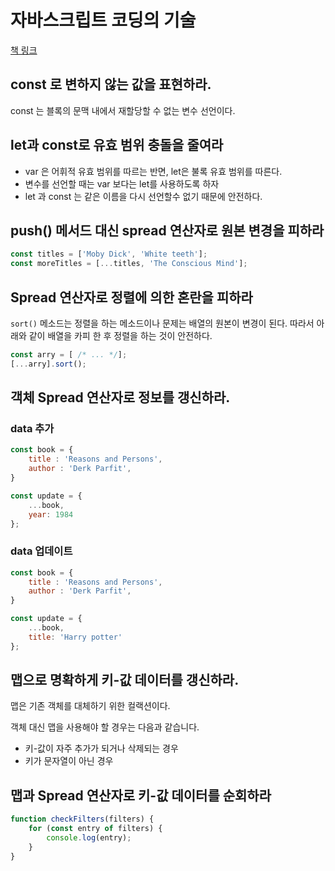 # 자바스크립트 코딩의 기술


[책 링크](http://www.yes24.com/Product/Goods/85019231)


## const 로 변하지 않는 값을 표현하라.

const 는 블록의 문맥 내에서 재할당할 수 없는 변수 선언이다.

## let과 const로 유효 범위 충돌을 줄여라

- var 은 어휘적 유효 범위를 따르는 반면, let은 불록 유효 범위를 따른다. 
- 변수를 선언할 때는 var 보다는 let를 사용하도록 하자
- let 과 const 는 같은 이름을 다시 선언할수 없기 때문에 안전하다.

## push() 메서드 대신 spread 연산자로 원본 변경을 피하라

```js
const titles = ['Moby Dick', 'White teeth'];
const moreTitles = [...titles, 'The Conscious Mind'];
```

## Spread 연산자로 정렬에 의한 혼란을 피하라

`sort()` 메소드는 정렬을 하는 메소드이나 문제는 배열의 원본이 변경이 된다.
따라서 아래와 같이 배열을 카피 한 후 정렬을 하는 것이 안전하다.

```js
const arry = [ /* ... */];
[...arry].sort();
```

## 객체 Spread 연산자로 정보를 갱신하라.

### data 추가

```js
const book = {
    title : 'Reasons and Persons',
    author : 'Derk Parfit',
}

const update = {
    ...book,
    year: 1984
};
```

### data 업데이트

```js
const book = {
    title : 'Reasons and Persons',
    author : 'Derk Parfit',
}

const update = {
    ...book,
    title: 'Harry potter'
};
```

## 맵으로 명확하게 키-값 데이터를 갱신하라.

맵은 기존 객체를 대체하기 위한 컬랙션이다.

객체 대신 맵을 사용해야 할 경우는 다음과 같습니다.

- 키-값이 자주 추가가 되거나 삭제되는 경우
- 키가 문자열이 아닌 경우

## 맵과 Spread 연산자로 키-값 데이터를 순회하라

```js
function checkFilters(filters) {
    for (const entry of filters) {
        console.log(entry);
    }   
}
```

